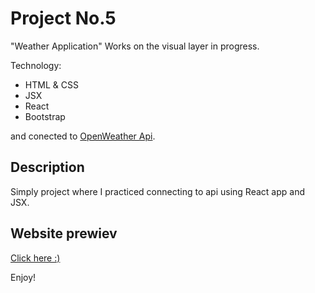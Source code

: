 # Project No.5

"Weather Application"
Works on the visual layer in progress.


Technology: 

- HTML & CSS
- JSX
- React
- Bootstrap

and conected to [OpenWeather Api](https://openweathermap.org/api).

## Description

Simply project where I practiced connecting to api using React app and JSX.


## Website prewiev

[Click here :)](https://bartlomiejkorycki.github.io/WeatherApp/)

Enjoy!
